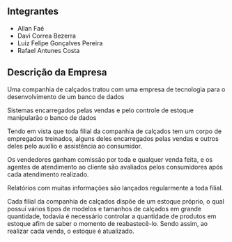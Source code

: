 ## Integrantes

 - Allan Faé
 - Davi Correa Bezerra
 - Luiz Felipe Gonçalves Pereira
 - Rafael Antunes Costa

## Descrição da Empresa

Uma companhia de calçados tratou com uma empresa de tecnologia para o desenvolvimento de um banco de dados

Sistemas encarregados pelas vendas e pelo controle de estoque manipularão o banco de dados

Tendo em vista que toda filial da companhia de calçados tem um corpo de empregados treinados, alguns deles encarregados pelas vendas e outros deles pelo auxílio e assistência ao consumidor. 

Os vendedores ganham comissão por toda e qualquer venda feita, e os agentes de atendimento ao cliente são avaliados pelos consumidores após cada atendimento realizado.

Relatórios com muitas informações são lançados regularmente a toda filial.

Cada filial da companhia de calçados dispõe de um estoque próprio, o qual possuí vários tipos de modelos e tamanhos de calçados em grande quantidade, todavia é necessário controlar a quantidade de produtos em estoque afim de saber o momento de reabastecê-lo. Sendo assim, ao realizar cada venda, o estoque é atualizado. 
